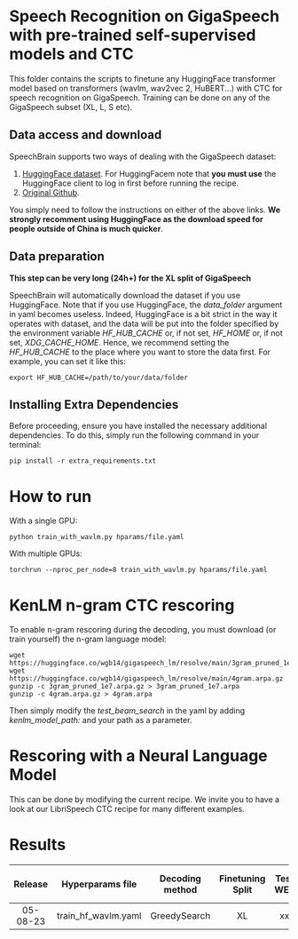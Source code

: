 # Speech Recognition on GigaSpeech with pre-trained self-supervised models and CTC

This folder contains the scripts to finetune any HuggingFace transformer model based
on transformers (wavlm, wav2vec 2, HuBERT...) with CTC for speech recognition on
GigaSpeech. Training can be done on any of the GigaSpeech subset (XL, L, S etc).

## Data access and download

SpeechBrain supports two ways of dealing with the GigaSpeech dataset:
1. [HuggingFace dataset](https://huggingface.co/datasets/speechcolab/gigaspeech/). For HuggingFacem note that **you must use** the HuggingFace client to log in first before running the recipe.
2. [Original Github](https://github.com/SpeechColab/GigaSpeech).

You simply need to follow the instructions on either of the above links. **We strongly
recomment using HuggingFace as the download speed for people outside of China is
much quicker**.

## Data preparation

**This step can be very long (24h+) for the XL split of GigaSpeech**

SpeechBrain will automatically download the dataset if you use HuggingFace. Note that if you use HuggingFace, the *data_folder* argument in yaml becomes useless. Indeed, HuggingFace is a bit strict in the way it operates with dataset, and the data will be put into the folder specified by the environment variable *HF_HUB_CACHE* or, if not set, *HF_HOME* or, if not set, *XDG_CACHE_HOME*. Hence, we recommend setting the *HF_HUB_CACHE* to the place where you want to store the data first. For example, you can set it like this:

```export HF_HUB_CACHE=/path/to/your/data/folder```

## Installing Extra Dependencies

Before proceeding, ensure you have installed the necessary additional dependencies. To do this, simply run the following command in your terminal:

```
pip install -r extra_requirements.txt
```

# How to run

With a single GPU:
```
python train_with_wavlm.py hparams/file.yaml
```
With multiple GPUs:
```
torchrun --nproc_per_node=8 train_with_wavlm.py hparams/file.yaml
```

# KenLM n-gram CTC rescoring
To enable n-gram rescoring during the decoding, you must download (or train yourself) the n-gram language model:

```
wget https://huggingface.co/wgb14/gigaspeech_lm/resolve/main/3gram_pruned_1e7.arpa.gz
wget https://huggingface.co/wgb14/gigaspeech_lm/resolve/main/4gram.arpa.gz
gunzip -c 3gram_pruned_1e7.arpa.gz > 3gram_pruned_1e7.arpa
gunzip -c 4gram.arpa.gz > 4gram.arpa
```

Then simply modify the *test_beam_search* in the yaml by adding *kenlm_model_path:* and your path as a parameter.

# Rescoring with a Neural Language Model
This can be done by modifying the current recipe. We invite you to have a look at our LibriSpeech CTC recipe for many different examples.

# Results

| Release | Hyperparams file | Decoding method | Finetuning Split | Test WER | Dev WER |  HuggingFace link | Full model link | Training GPUs |
|:-------------:|:---------------------------:|  :----------:|  :-----:| :-----:| :-----:| :-----:| :-----:| :-----:|
| 05-08-23 | train_hf_wavlm.yaml | GreedySearch | XL  | xx | xx | TBD | TBD | 4xRTX 3090 |